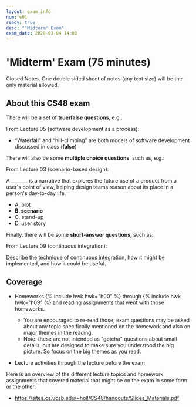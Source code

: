 ```yaml
---
layout: exam_info
num: e01
ready: true
desc: "'Midterm' Exam"
exam_date: 2020-03-04 14:00
---
```


# 'Midterm' Exam (75 minutes) 

Closed Notes. One double sided sheet of notes (any text size) will be the only material allowed. 

## About this CS48 exam

There will be a set of **true/false questions**, e.g.:

From Lecture 05 (software development as a process):
* “Waterfall” and “hill-climbing” are both models of software development discussed in class (**false**)
   

There will also be some **multiple choice questions**, such as, e.g.: 

From Lecture 03 (scenario-based design):

A _______ is a narrative that explores the future use of a product from a user's point of view, helping design teams reason about its place in a person's day-to-day life. 
* A. plot
* **B. scenario**
* C. stand-up
* D. user story

Finally, there will be some **short-answer questions**, such as: 

From Lecture 09 (continuous integration):

Describe the technique of continuous integration, how it might be implemented, and how it could be useful.


## Coverage

* Homeworks {% include hwk hwk="h00" %} through {% include hwk hwk="h09" %} and reading assignments that went with those homeworks.
   * You are encouraged to re-read those; exam questions may be asked
     about any topic specifically mentioned on the homework and also on 
     major themes in the reading.
   * Note: these are not intended as "gotcha" questions about small details,
     but are designed to make sure you understood the big picture.  So focus
     on the big themes as you read.

* Lecture activities through the lecture before the exam

Here is an overview of the different lecture topics and homework assignments that covered material that might be on the exam in some form or the other:
* <https://sites.cs.ucsb.edu/~holl/CS48/handouts/Slides_Materials.pdf>


   
